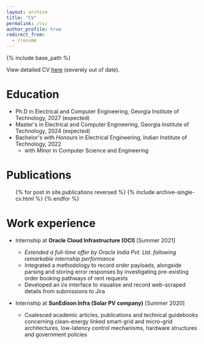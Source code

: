 ```yaml
---
layout: archive
title: "CV"
permalink: /cv/
author_profile: true
redirect_from:
  - /resume
---
```


{% include base_path %}

View detailed CV [here](/files/CV_AadeshMadnaik.pdf) (severely out of date).

Education
======
* Ph.D in Electrical and Computer Engineering, Georgia Institute of Technology, 2027 (expected)
* Master's in Electrical and Computer Engineering, Georgia Institute of Technology, 2024 (expected)
* Bachelor's with *Honours* in Electrical Engineering, Indian Institute of Technology, 2022
  * with *Minor* in Computer Science and Engineering

Publications
======
  <ul>{% for post in site.publications reversed %}
    {% include archive-single-cv.html %}
  {% endfor %}</ul>

Work experience
======
* Internship at **Oracle Cloud Infrastructure (OCI)** [Summer 2021]
  * *Extended a full-time offer by Oracle India Pvt. Ltd. following remarkable internship performance*
  * Integrated a methodology to record order payloads, alongside parsing and storing error responses by investigating pre-existing order booking pathways of rent requests 
  * Developed an i/o interface to visualise and record web-scraped details from submissions to Jira

* Internship at **SunEdison Infra (Solar PV company)** [Summer 2020]
  * Coalesced academic articles, publications and technical guidebooks concerning clean-energy linked smart-grid and micro-grid architectures, low-latency control mechanisms, hardware structures and government policies
